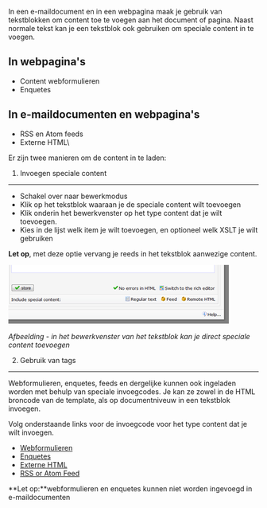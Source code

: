 In een e-maildocument en in een webpagina maak je gebruik van
tekstblokken om content toe te voegen aan het document of pagina. Naast
normale tekst kan je een tekstblok ook gebruiken om speciale content in
te voegen.

In webpagina's
--------------

-   Content webformulieren
-   Enquetes

In e-maildocumenten en webpagina's
----------------------------------

-   RSS en Atom feeds
-   Externe HTML\

Er zijn twee manieren om de content in te laden:

1. Invoegen speciale content
----------------------------

-   Schakel over naar bewerkmodus
-   Klik op het tekstblok waaraan je de speciale content wilt toevoegen
-   Klik onderin het bewerkvenster op het type content dat je wilt
    toevoegen.
-   Kies in de lijst welk item je wilt toevoegen, en optioneel welk XSLT
    je wilt gebruiken

**Let op**, met deze optie vervang je reeds in het tekstblok aanwezige
content.

![Include special content](../images/includespecialcontent.png)

*Afbeelding - in het bewerkvenster van het tekstblok kan je direct
speciale content toevoegen*

2. Gebruik van tags
-------------------

Webformulieren, enquetes, feeds en dergelijke kunnen ook ingeladen
worden met behulp van speciale invoegcodes. Je kan ze zowel in de HTML
broncode van de template, als op documentniveuw in een tekstblok
invoegen.

Volg onderstaande links voor de invoegcode voor het type content dat je
wilt invoegen.

-   [Webformulieren](./publish-your-web-form.md)
-   [Enquetes](http://www.copernica.com/nl/ondersteuning/enquete-in-webpagina-invoegen)
-   [Externe HTML](./the-fetch-function.md)
-   [RSS or Atom Feed](./the-loadfeed-function.md)

**Let op:**webformulieren en enquetes kunnen niet worden ingevoegd in
e-maildocumenten
